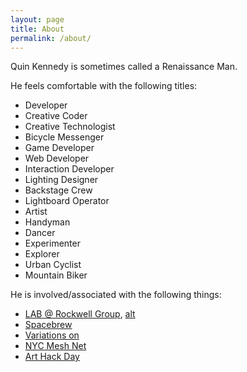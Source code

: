 ```yaml
---
layout: page
title: About
permalink: /about/
---
```


Quin Kennedy is sometimes called a Renaissance Man.

He feels comfortable with the following titles:

* Developer
* Creative Coder
* Creative Technologist
* Bicycle Messenger
* Game Developer
* Web Developer
* Interaction Developer
* Lighting Designer
* Backstage Crew
* Lightboard Operator
* Artist
* Handyman
* Dancer
* Experimenter
* Explorer
* Urban Cyclist
* Mountain Biker

He is involved/associated with the following things:

* [LAB @ Rockwell Group](http://www.rockwellgroup.com/lab), [alt](http://vimeopro.com/labatrockwell/public)
* [Spacebrew](http://spacebrew.cc)
* [Variations on](http://variationson.us/)
* [NYC Mesh Net](http://nycmesh.net/)
* [Art Hack Day](http://www.arthackday.net/)